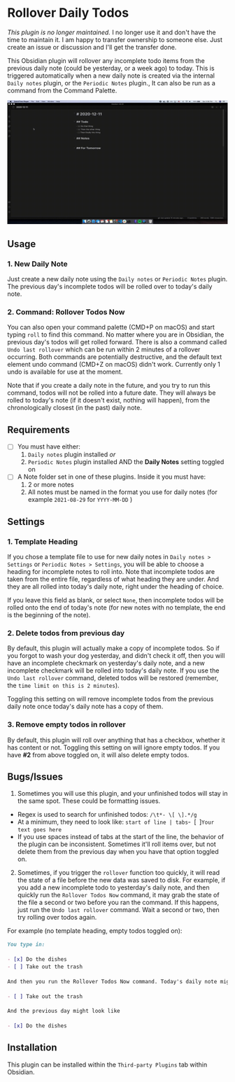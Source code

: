 # Rollover Daily Todos

*This plugin is no longer maintained.* I no longer use it and don't have the time to maintain it. I am happy to transfer ownership to someone else. Just create an issue or discussion and I'll get the transfer done.

This Obsidian plugin will rollover any incomplete todo items from the previous daily note (could be yesterday, or a week ago) to today. This is triggered automatically when a new daily note is created via the internal `Daily notes` plugin, or the `Periodic Notes` plugin., It can also be run as a command from the Command Palette.

![A demo of the plugin working](./demo.gif)

## Usage

### 1. New Daily Note

Just create a new daily note using the `Daily notes` or `Periodic Notes` plugin. The previous day's incomplete todos will be rolled over to today's daily note.

### 2. Command: Rollover Todos Now

You can also open your command palette (CMD+P on macOS) and start typing `roll` to find this command. No matter where you are in Obsidian, the previous day's todos will get rolled forward. There is also a command called `Undo last rollover` which can be run within 2 minutes of a rollover occurring. Both commands are potentially destructive, and the default text element undo command (CMD+Z on macOS) didn't work. Currently only 1 undo is available for use at the moment.

Note that if you create a daily note in the future, and you try to run this command, todos will not be rolled into a future date. They will always be rolled to today's note (if it doesn't exist, nothing will happen), from the chronologically closest (in the past) daily note.

## Requirements

- [ ] You must have either:
  1. `Daily notes` plugin installed *or*
  2. `Periodic Notes` plugin installed AND the **Daily Notes** setting toggled on
- [ ] A Note folder set in one of these plugins. Inside it you must have:
  1. 2 or more notes
  2. All notes must be named in the format you use for daily notes (for example `2021-08-29` for `YYYY-MM-DD` )

## Settings

### 1. Template Heading

If you chose a template file to use for new daily notes in `Daily notes > Settings` or `Periodic Notes > Settings`, you will be able to choose a heading for incomplete notes to roll into. Note that incomplete todos are taken from the entire file, regardless of what heading they are under. And they are all rolled into today's daily note, right under the heading of choice.

If you leave this field as blank, or select `None`, then incomplete todos will be rolled onto the end of today's note (for new notes with no template, the end is the beginning of the note).

### 2. Delete todos from previous day

By default, this plugin will actually make a copy of incomplete todos. So if you forgot to wash your dog yesterday, and didn't check it off, then you will have an incomplete checkmark on yesterday's daily note, and a new incomplete checkmark will be rolled into today's daily note. If you use the `Undo last rollover` command, deleted todos will be restored (remember, the `time limit on this is 2 minutes`).

Toggling this setting on will remove incomplete todos from the previous daily note once today's daily note has a copy of them.

### 3. Remove empty todos in rollover

By default, this plugin will roll over anything that has a checkbox, whether it has content or not. Toggling this setting on will ignore empty todos. If you have **#2** from above toggled on, it will also delete empty todos.

## Bugs/Issues

1. Sometimes you will use this plugin, and your unfinished todos will stay in the same spot. These could be formatting issues.
- Regex is used to search for unfinished todos: `/\t*- \[ \].*/g`
- At a minimum, they need to look like: `start of line | tabs`-` `[` `]`Your text goes here`
- If you use spaces instead of tabs at the start of the line, the behavior of the plugin can be inconsistent. Sometimes it'll roll items over, but not delete them from the previous day when you have that option toggled on.

2. Sometimes, if you trigger the `rollover` function too quickly, it will read the state of a file before the new data was saved to disk. For example, if you add a new incomplete todo to yesterday's daily note, and then quickly run the `Rollover Todos Now` command, it may grab the state of the file a second or two before you ran the command. If this happens, just run the `Undo last rollover` command. Wait a second or two, then try rolling over todos again.

For example (no template heading, empty todos toggled on):
```markdown
You type in:

- [x] Do the dishes
- [ ] Take out the trash

And then you run the Rollover Todos Now command. Today's daily note might look like:

- [ ] Take out the trash

And the previous day might look like

- [x] Do the dishes
```

## Installation

This plugin can be installed within the `Third-party Plugins` tab within Obsidian.
